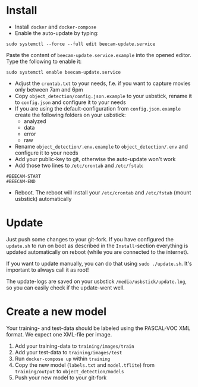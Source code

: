 # Install

* Install `docker` and `docker-compose`
* Enable the auto-update by typing:
```
sudo systemctl --force --full edit beecam-update.service
```
Paste the content of `beecam-update.service.example` into the opened editor.
Type the following to enable it:
```
sudo systemctl enable beecam-update.service
```
* Adjust the `crontab.txt` to your needs, f.e. if you want to capture movies only between 7am and 6pm
* Copy `object_detection/config.json.example` to your usbstick, rename it to `config.json` and configure it to your needs
* If you are using the default-configuration from `config.json.example` create the following folders on your usbstick:
  * analyzed
  * data
  * error
  * raw
* Rename `object_detection/.env.example` to `object_detection/.env` and configure it to your needs
* Add your public-key to git, otherwise the auto-update won't work
* Add those two lines to `/etc/crontab` and `/etc/fstab`:
```
#BEECAM-START
#BEECAM-END
```
* Reboot. The reboot will install your `/etc/crontab` and `/etc/fstab` (mount usbstick) automatically

# Update
Just push some changes to your git-fork. If you have configured the `update.sh` to run on boot as described in the `Install`-section everything is updated automatically on reboot (while you are connected to the internet).

If you want to update manually, you can do that using `sudo ./update.sh`. It's important to always call it as root!

The update-logs are saved on your usbstick `/media/usbstick/update.log`, so you can easily check if the update-went well.

# Create a new model
Your training- and test-data should be labeled using the PASCAL-VOC XML format. We expect one XML-file per image.

1. Add your training-data to `training/images/train`
1. Add your test-data to `training/images/test`
1. Run `docker-compose up` within `training`
1. Copy the new model (`labels.txt` and `model.tflite`) from `training/output` to `object_detection/models`
1. Push your new model to your git-fork
